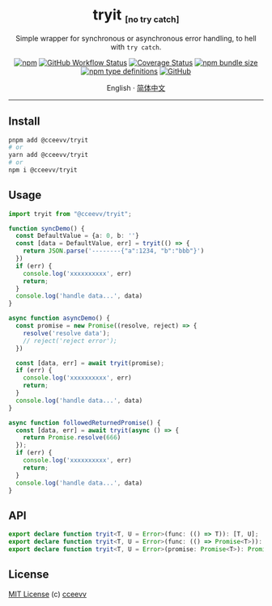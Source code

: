 <div align="center">
<h1>tryit <sub><sub><sup>[no try catch]</sup></sub></sub></h1>

Simple wrapper for synchronous or asynchronous error handling, to hell with `try catch`.

[![npm](https://img.shields.io/npm/v/@cceevv/tryit?style=flat-square)](https://www.npmjs.com/package/@cceevv/tryit)
[![GitHub Workflow Status](https://img.shields.io/github/actions/workflow/status/cceevv/tryit/test.yml?branch=master&style=flat-square&label=CI&logo=github)](https://github.com/cceevv/tryit/actions/workflows/test.yml)
[![Coverage Status](https://coveralls.io/repos/github/cceevv/tryit/badge.svg?branch=master)](https://coveralls.io/github/cceevv/tryit?branch=master)
[![npm bundle size](https://img.shields.io/bundlephobia/minzip/@cceevv/tryit?style=flat-square)](https://bundlephobia.com/result?p=@cceevv/tryit)
[![npm type definitions](https://img.shields.io/npm/types/typescript?style=flat-square)](https://github.com/cceevv/tryit/blob/master/dist/tryit.d.ts)
[![GitHub](https://img.shields.io/github/license/cceevv/tryit?style=flat-square)](https://github.com/cceevv/tryit/blob/master/LICENSE)

English · [简体中文](./README.zh-CN.md)

</div>

---

## Install

```sh
pnpm add @cceevv/tryit
# or
yarn add @cceevv/tryit
# or
npm i @cceevv/tryit
```

## Usage

```ts
import tryit from "@cceevv/tryit";

function syncDemo() {
  const DefaultValue = {a: 0, b: ''}
  const [data = DefaultValue, err] = tryit(() => {
    return JSON.parse('--------{"a":1234, "b":"bbb"}')
  })
  if (err) {
    console.log('xxxxxxxxxx', err)
    return;
  }
  console.log('handle data...', data)
}

async function asyncDemo() {
  const promise = new Promise((resolve, reject) => {
    resolve('resolve data');
    // reject('reject error');
  })

  const [data, err] = await tryit(promise);
  if (err) {
    console.log('xxxxxxxxxx', err)
    return;
  }
  console.log('handle data...', data)
}

async function followedReturnedPromise() {
  const [data, err] = await tryit(async () => {
    return Promise.resolve(666)
  });
  if (err) {
    console.log('xxxxxxxxxx', err)
    return;
  }
  console.log('handle data...', data)
}
```

## API

```ts
export declare function tryit<T, U = Error>(func: (() => T)): [T, U];
export declare function tryit<T, U = Error>(func: (() => Promise<T>)): Promise<[T, U]>;
export declare function tryit<T, U = Error>(promise: Promise<T>): Promise<[T, U]>;
```

## License

[MIT License](https://github.com/cceevv/tryit/blob/master/LICENSE) (c)
[cceevv](https://github.com/cceevv)
